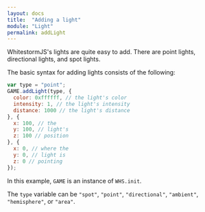 ```yaml
---
layout: docs
title:  "Adding a light"
module: "Light"
permalink: addLight
---
```

WhitestormJS's lights are quite easy to add. There are point lights, directional lights, and spot lights.

The basic syntax for adding lights consists of the following:

```javascript
var type = "point";
GAME.addLight(type, {
  color: 0xffffff, // the light's color
  intensity: 1, // the light's intensity
  distance: 1000 // the light's distance
}, {
  x: 100, // the
  y: 100, // light's
  z: 100 // position
}, {
  x: 0, // where the
  y: 0, // light is
  z: 0 // pointing
});
```

In this example, `GAME` is an instance of `WHS.init`.

The `type` variable can be `"spot"`, `"point"`, `"directional"`, `"ambient"`, `"hemisphere"`, or `"area"`.
